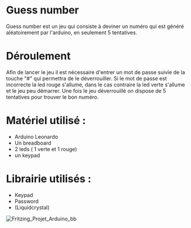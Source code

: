 # Guess number

Guess number est un jeu qui consiste à deviner un numéro qui est généré aléatoirement par l'arduino, en seulement 5 tentatives.

# Déroulement

Afin de lancer le jeu il est nécessaire d'entrer un mot de passe suivie de la touche "#" qui permettra de le déverrouiller. Si le mot de passe est incorrecte la led rouge s'allume, dans le cas contraire la led verte s'allume et le jeu peu démarrer.
Une fois le jeu déverrouillé on dispose de 5 tentatives pour trouver le bon numéro.


# Matériel utilisé : 

- Arduino Leonardo
- Un breadboard
- 2 leds ( 1 verte et 1 rouge)
- un keypad

# Librairie utilisés : 

- Keypad
- Password
- (Liquidcrystal)


![Fritzing_Projet_Arduino_bb](Fritzing_Projet_Arduino_bb.png)
